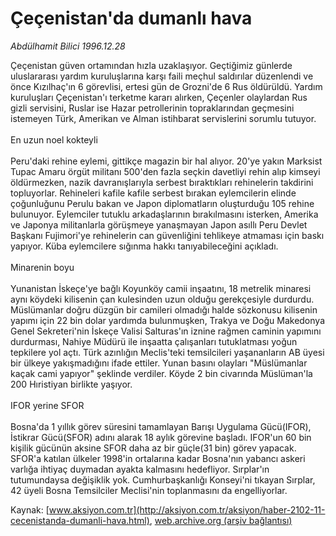 # Çeçenistan'da dumanlı hava

*Abdülhamit Bilici 1996.12.28*

<font class="agenda2NewsSpot">
 Çeçenistan güven ortamından hızla uzaklaşıyor. Geçtiğimiz günlerde uluslararası yardım kuruluşlarına karşı faili meçhul saldırılar düzenlendi ve önce Kızılhaç'ın 6 görevlisi,
</font>
<font class="newsDetail">
 ertesi  gün de Grozni'de 6 Rus öldürüldü. Yardım kuruluşları Çeçenistan'ı terketme kararı alırken, Çeçenler olaylardan Rus  gizli servisini, Ruslar ise Hazar petrollerinin topraklarından geçmesini istemeyen Türk, Amerikan ve Alman istihbarat servislerini sorumlu tutuyor.
 <br/>
 <br/>
 En uzun noel kokteyli
 <br/>
 <br/>
 Peru'daki rehine eylemi, gittikçe magazin bir hal alıyor. 20'ye yakın Marksist Tupac Amaru örgüt militanı 500'den fazla seçkin davetliyi rehin alıp kimseyi öldürmezken, nazik davranışlarıyla serbest bıraktıkları rehinelerin takdirini topluyorlar. Rehineleri kafile kafile serbest bırakan eylemcilerin elinde çoğunluğunu Perulu bakan ve Japon diplomatların oluşturduğu 105 rehine bulunuyor. Eylemciler tutuklu arkadaşlarının bırakılmasını isterken, Amerika ve Japonya militanlarla görüşmeye yanaşmayan Japon asıllı Peru Devlet Başkanı Fujimori'ye rehinelerin can güvenliğini tehlikeye atmaması için baskı yapıyor. Küba eylemcilere sığınma hakkı tanıyabileceğini açıkladı.
 <br/>
 <br/>
 Minarenin boyu
 <br/>
 <br/>
 Yunanistan İskeçe'ye bağlı Koyunköy camii inşaatını, 18 metrelik minaresi aynı köydeki kilisenin çan kulesinden uzun olduğu gerekçesiyle durdurdu. Müslümanlar doğru düzgün bir camileri olmadığı halde sözkonusu kilisenin yapımı için 22 bin dolar yardımda bulunmuşken, Trakya ve Doğu Makedonya Genel Sekreteri'nin İskeçe Valisi Salturas'ın iznine rağmen caminin yapımını durdurması, Nahiye Müdürü ile inşaatta çalışanları tutuklatması yoğun tepkilere yol açtı. Türk azınlığın Meclis'teki temsilcileri yaşananların AB üyesi bir ülkeye yakışmadığını ifade ettiler. Yunan basını olayları "Müslümanlar kaçak cami yapıyor" şeklinde verdiler. Köyde 2 bin civarında Müslüman'la 200 Hıristiyan birlikte yaşıyor.
 <br/>
 <br/>
 IFOR yerine SFOR
 <br/>
 <br/>
 Bosna'da 1 yıllık görev süresini tamamlayan Barışı Uygulama Gücü(IFOR), İstikrar Gücü(SFOR) adını alarak 18 aylık görevine başladı. IFOR'un 60 bin kişilik gücünün aksine SFOR daha az bir güçle(31 bin)  görev yapacak. SFOR'a katılan ülkeler 1998'in ortalarına kadar Bosna'nın yabancı askeri varlığa ihtiyaç duymadan ayakta kalmasını hedefliyor. Sırplar'ın tutumundaysa değişiklik yok. Cumhurbaşkanlığı Konseyi'ni tıkayan Sırplar, 42 üyeli Bosna Temsilciler Meclisi'nin toplanmasını da engelliyorlar.
 <br/>
</font>

Kaynak: [www.aksiyon.com.tr](http://aksiyon.com.tr/aksiyon/haber-2102-11-cecenistanda-dumanli-hava.html), [web.archive.org (arşiv bağlantısı)](http://web.archive.org/web/20101210131729/http://aksiyon.com.tr/aksiyon/haber-2102-11-cecenistanda-dumanli-hava.html)
